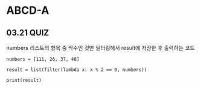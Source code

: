 # ABCD-A

## 03.21 QUIZ
numbers 리스트의 항목 중 짝수인 것만 필터링해서 result에 저장한 후 출력하는 코드

```언어
numbers = [111, 26, 37, 48]

result = list(filter(lambda x: x % 2 == 0, numbers))

print(result)
```
